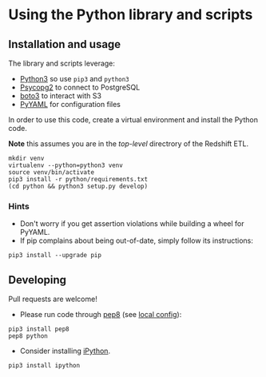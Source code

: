 # Using the Python library and scripts

## Installation and usage

The library and scripts leverage:
* [Python3](https://docs.python.org/3/) so use `pip3` and `python3`
* [Psycopg2](http://initd.org/psycopg/docs/) to connect to PostgreSQL
* [boto3](https://boto3.readthedocs.org/en/latest/) to interact with S3
* [PyYAML](http://pyyaml.org/wiki/PyYAML) for configuration files

In order to use this code, create a virtual environment and install the Python code.

**Note** this assumes you are in the *top-level* directrory of the Redshift ETL.
```shell
mkdir venv
virtualenv --python=python3 venv
source venv/bin/activate
pip3 install -r python/requirements.txt
(cd python && python3 setup.py develop)
```

### Hints

* Don't worry if you get assertion violations while building a wheel for PyYAML.
* If pip complains about being out-of-date, simply follow its instructions:
```shell
pip3 install --upgrade pip
```

## Developing

Pull requests are welcome!

* Please run code through [pep8](https://www.python.org/dev/peps/pep-0008/) (see [local config](.pep8)):
```shell
pip3 install pep8
pep8 python
```

* Consider installing [iPython](https://ipython.org/index.html).
```shell
pip3 install ipython
```
